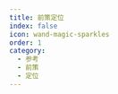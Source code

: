 ```yaml
---
title: 前策定位
index: false
icon: wand-magic-sparkles
order: 1
category:
  - 参考
  - 前策
  - 定位
---
```


<Catalog />

